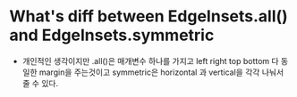# What's diff between EdgeInsets.all() and EdgeInsets.symmetric

- 개인적인 생각이지만 .all()은 매개변수 하나를 가지고 left right top bottom 다 동일한 margin을 주는것이고 symmetric은 horizontal 과 vertical을 각각 나눠서 줄 수 있다.